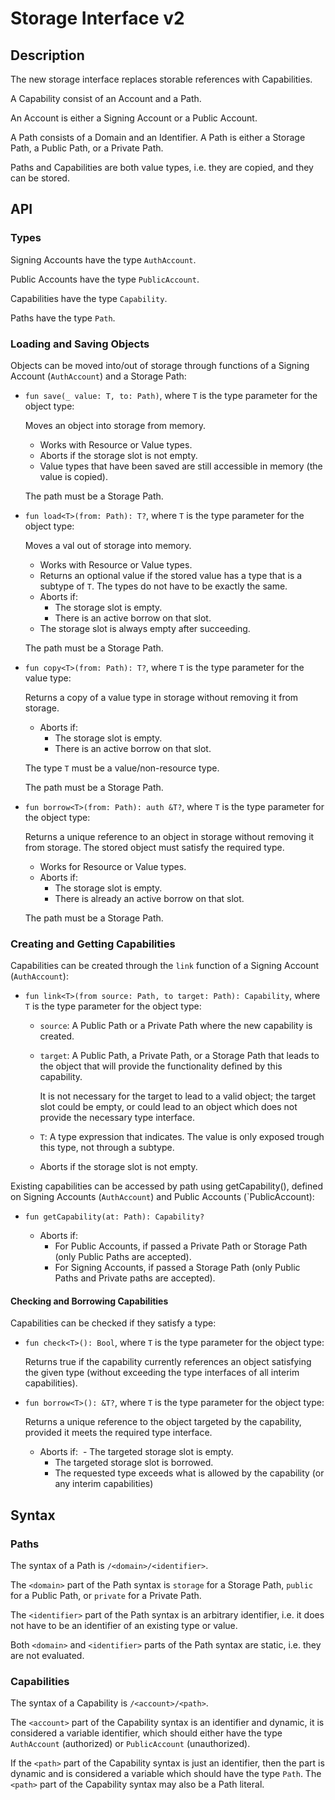 
# Storage Interface v2

## Description

The new storage interface replaces storable references with Capabilities.

A Capability consist of an Account and a Path.

An Account is either a Signing Account or a Public Account.

A Path consists of a Domain and an Identifier. A Path is either a Storage Path, a Public Path, or a Private Path.

Paths and Capabilities are both value types, i.e. they are copied, and they can be stored.

## API

### Types

Signing Accounts have the type `AuthAccount`.

Public Accounts have the type `PublicAccount`.

Capabilities have the type `Capability`.

Paths have the type `Path`.

### Loading and Saving Objects

Objects can be moved into/out of storage through functions of a Signing Account (`AuthAccount`) and a Storage Path:

- `fun save(_ value: T, to: Path)`, where `T` is the type parameter for the object type:

   Moves an object into storage from memory.

   - Works with Resource or Value types.
   - Aborts if the storage slot is not empty.
   - Value types that have been saved are still accessible in memory (the value is copied).

   The path must be a Storage Path.

- `fun load<T>(from: Path): T?`, where `T` is the type parameter for the object type:

   Moves a val out of storage into memory.

   - Works with Resource or Value types.
   - Returns an optional value if the stored value has a type that is a subtype of `T`.
     The types do not have to be exactly the same.
   - Aborts if:
     - The storage slot is empty.
     - There is an active borrow on that slot.
   - The storage slot is always empty after succeeding.

   The path must be a Storage Path.

- `fun copy<T>(from: Path): T?`, where `T` is the type parameter for the value type:

   Returns a copy of a value type in storage without removing it from storage.

   - Aborts if:
     - The storage slot is empty.
     - There is an active borrow on that slot.

   The type `T` must be a value/non-resource type.

   The path must be a Storage Path.

- `fun borrow<T>(from: Path): auth &T?`, where `T` is the type parameter for the object type:

   Returns a unique reference to an object in storage without removing it from storage.
   The stored object must satisfy the required type.

   - Works for Resource or Value types.
   - Aborts if:
     - The storage slot is empty.
     - There is already an active borrow on that slot.

   The path must be a Storage Path.


### Creating and Getting Capabilities

Capabilities can be created through the `link` function of a Signing Account (`AuthAccount`):

- `fun link<T>(from source: Path, to target: Path): Capability`, where `T` is the type parameter for the object type:

   - `source`: A Public Path or a Private Path where the new capability is created.

   - `target`: A Public Path, a Private Path, or a Storage Path that leads to the object that will provide the functionality defined by this capability.

     It is not necessary for the target to lead to a valid object; the target slot could be empty, or could lead to an object which does not provide the necessary type interface.

   - `T`: A type expression that indicates. The value is only exposed trough this type, not through a subtype.

   - Aborts if the storage slot is not empty.

Existing capabilities can be accessed by path using getCapability(), defined on Signing Accounts (`AuthAccount`) and Public Accounts (`PublicAccount):

- `fun getCapability(at: Path): Capability?`

  - Aborts if:
    - For Public Accounts, if passed a Private Path or Storage Path (only Public Paths are accepted).
    - For Signing Accounts, if passed a Storage Path (only Public Paths and Private paths are accepted).

#### Checking and Borrowing Capabilities

Capabilities can be checked if they satisfy a type:

- `fun check<T>(): Bool`, where `T` is the type parameter for the object type:

   Returns true if the capability currently references an object satisfying the given type (without exceeding the type interfaces of all interim capabilities).

- `fun borrow<T>(): &T?`, where `T` is the type parameter for the object type:

   Returns a unique reference to the object targeted by the capability, provided it meets the required type interface.

   - Aborts if:
     - The targeted storage slot is empty.
     - The targeted storage slot is borrowed.
     - The requested type exceeds what is allowed by the capability (or any interim capabilities)

## Syntax

### Paths

The syntax of a Path is `/<domain>/<identifier>`.

The `<domain>` part of the Path syntax is `storage` for a Storage Path, `public` for a Public Path, or `private` for a Private Path.

The `<identifier>` part of the Path syntax is an arbitrary identifier, i.e. it does not have to be an identifier of an existing type or value.

Both `<domain>` and `<identifier>` parts of the Path syntax are static, i.e. they are not evaluated.

### Capabilities

The syntax of a Capability is `/<account>/<path>`.

The `<account>` part of the Capability syntax is an identifier and dynamic, it is considered a variable identifier, which should either have the type `AuthAccount` (authorized) or `PublicAccount` (unauthorized).

If the `<path>` part of the Capability syntax is just an identifier, then the part is dynamic and is considered a variable which should have the type `Path`. The `<path>` part of the Capability syntax may also be a Path literal.


